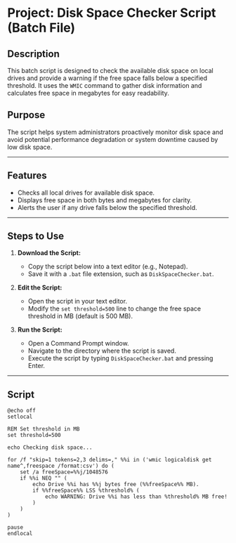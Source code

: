 # Project: Disk Space Checker Script (Batch File)

## Description
This batch script is designed to check the available disk space on local drives and provide a warning if the free space falls below a specified threshold. It uses the `WMIC` command to gather disk information and calculates free space in megabytes for easy readability.

## Purpose
The script helps system administrators proactively monitor disk space and avoid potential performance degradation or system downtime caused by low disk space.

---

## Features
- Checks all local drives for available disk space.
- Displays free space in both bytes and megabytes for clarity.
- Alerts the user if any drive falls below the specified threshold.

---

## Steps to Use
1. **Download the Script:**
   - Copy the script below into a text editor (e.g., Notepad).
   - Save it with a `.bat` file extension, such as `DiskSpaceChecker.bat`.

2. **Edit the Script:**
   - Open the script in your text editor.
   - Modify the `set threshold=500` line to change the free space threshold in MB (default is 500 MB).

3. **Run the Script:**
   - Open a Command Prompt window.
   - Navigate to the directory where the script is saved.
   - Execute the script by typing `DiskSpaceChecker.bat` and pressing Enter.

---

## Script
```batch
@echo off
setlocal

REM Set threshold in MB
set threshold=500

echo Checking disk space...

for /f "skip=1 tokens=2,3 delims=," %%i in ('wmic logicaldisk get name^,freespace /format:csv') do (
    set /a freeSpace=%%j/1048576
    if %%i NEQ "" (
        echo Drive %%i has %%j bytes free (%%freeSpace%% MB).
        if %%freeSpace%% LSS %threshold% (
            echo WARNING: Drive %%i has less than %threshold% MB free!
        )
    )
)

pause
endlocal
